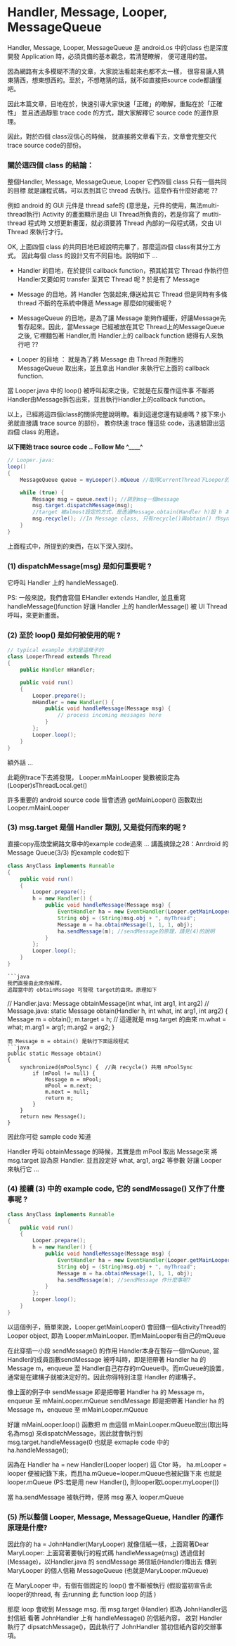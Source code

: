 # Handler, Message, Looper, MessageQueue


Handler, Message, Looper, MessageQueue 是 android.os 中的class
也是深度開發 Application 時，必須具備的基本觀念，若清楚瞭解，
便可運用的當。

因為網路有太多模糊不清的文章，大家說法看起來也都不太一樣，
很容易讓人猜東猜西，想東想西的。至於，不想瞎猜的話，就不如直接把source code都讀懂吧。

因此本篇文章，目地在於，快速引導大家快速「正確」的瞭解，重點在於「正確性」
並且透過靜態 trace code  的方式，跟大家解釋它 source code 的運作原理。

因此，對於四個 class沒信心的時候，
就直接將文章看下去，文章會完整交代 trace source code的部份。

### 關於這四個 class 的結論：

整個Handler, Message, MessageQueue, Looper 它們四個 class 只有一個共同的目標
就是讓程式碼，可以丟到其它 thread 去執行。這麼作有什麼好處呢 ??

例如 android 的 GUI 元件是 thread safe的 (意思是，元件的使用，無法multi-thread執行)
Activity 的畫面顯示是由 UI Thread所負責的，若是你寫了 mutlti-thread 程式時
又想更新畫面，就必須要將 Thread 內部的一段程式碼，交由 UI Thread 來執行才行。

OK, 上面四個 class 的共同目地已經說明完畢了，那麼這四個 class有其分工方式。
因此每個 class 的設計又有不同目地。說明如下 …

- Handler 的目地，在於提供 callback function，預其給其它 Thread 作執行但Handler又要如何 transfer 至其它 Thread 呢 ?  於是有了 Message

- Message 的目地，將 Handler 包裝起來,傳送給其它 Thread
但是同時有多條 thread 不斷的在系統中傳遞 Message 那麼如何緩衝呢 ?

- MessageQueue 的目地，是為了讓 Message 能夠作緩衝，好讓Message先暫存起來。因此，當Message 已經被放在其它 Thread上的MessageQueue 之後,
它裡麵包著 Handler,而 Handler上的 callback function 總得有人來執行吧 ??

- Looper 的目地 ：
就是為了將 Message 由 Thread 所對應的 MessageQueue 取出來，並且拿出 Handler
來執行它上面的 callback function.

當 Looper.java 中的 loop() 被呼叫起來之後，它就是在反覆作這件事
不斷將Handler由Message拆包出來，並且執行Handler上的callback function。

以上，已經將這四個class的關係完整說明瞭。看到這邊您還有疑慮嗎 ?
接下來小弟就直接講 trace source 的部份，
教你快速 trace 懂這些 code，迅速驗證出這四個 class 的用途。

**以下開始 trace source code .. Follow Me ^____^**
```java
// Looper.java:
loop()
{
    MessageQueue queue = myLooper().mQueue //取得CurrentThread下Looper的MsgQueue

    while (true) {
        Message msg = queue.next(); //跳到msg一個message
        msg.target.dispatchMessage(msg);
        //target 被almost設定的方式，是透過Message.obtain(Handler h)設 h 為target
        msg.recycle(); //In Message class, 只有recycle()與obtain() 作sync同步
    }
}
```
上面程式中，所提到的東西，在以下深入探討。

### (1) dispatchMessage(msg) 是如何重要呢 ?
它呼叫 Handler 上的 handleMessage().

PS: 一般來說，我們會寫個 EHandler extends Handler,
並且重寫handleMessage()function 好讓 Handler 上的 handlerMessage()
被 UI Thread呼叫，來更新畫面。

### (2) 至於 loop() 是如何被使用的呢 ?
```java
// typical example 大約是這樣子的
class LooperThread extends Thread
{
    public Handler mHandler;

    public void run()
    {
        Looper.prepare();
        mHandler = new Handler() {
            public void handleMessage(Message msg) {
                // process incoming messages here
            }
        };
        Looper.loop();
    }
}
```
額外話 …

此範例trace下去將發現， Looper.mMainLooper 變數被設定為
(Looper)sThreadLocal.get()

許多重要的 android source code 皆會透過 getMainLooper() 函數取出
Looper.mMainLooper

### (3) msg.target 是個 Handler 類別,  又是從何而來的呢 ?
直接copy高煥堂網路文章中的example code過來 …
講義摘錄之28：Anrdroid 的Message Queue(3/3) 的example code如下

```java
class AnyClass implements Runnable
{
    public void run()
    {
        Looper.prepare();
        h = new Handler() {
            public void handleMessage(Message msg) {
                EventHandler ha = new EventHandler(Looper.getMainLooper());
                String obj = (String)msg.obj + ", myThread";
                Message m = ha.obtainMessage(1, 1, 1, obj);
                ha.sendMessage(m); //sendMessage的原理，請見(4)的說明
            }
        };
        Looper.loop();
    }
}

```java
我們直接由此來作解釋，
追蹤當中的 obtainMssage 可發現 target的由來。原理如下
```
// Handler.java: Message obtainMessage(int what, int arg1, int arg2)
// Message.java:
static Message obtain(Handler h, int what, int arg1, int arg2)
{
    Message m = obtain();
    m.target = h;  // 這邊就是 msg.target 的由來
    m.what = what;
    m.arg1 = arg1;
    m.arg2 = arg2;
}
```
而 Message m = obtain() 是執行下面這段程式
```java
public static Message obtain()
{
    synchronized(mPoolSync) {  //與 recycle() 共用 mPoolSync
        if (mPool != null) {
            Message m = mPool;
            mPool = m.next;
            m.next = null;
            return m;
        }
    }
    return new Message();
}
```
因此你可從 sample code 知道

Handler 呼叫 obtainMessage 的時候，其實是由 mPool 取出 Message來
將 msg.target 設為原 Handler. 並且設定好 what, arg1, arg2 等參數
好讓 Looper 來執行它 …

### (4) 接續 (3) 中的 example code, 它的 sendMessage() 又作了什麼事呢 ?
```java
class AnyClass implements Runnable
{
    public void run()
    {
        Looper.prepare();
        h = new Handler() {
            public void handleMessage(Message msg) {
                EventHandler ha = new EventHandler(Looper.getMainLooper());
                String obj = (String)msg.obj + ", myThread";
                Message m = ha.obtainMessage(1, 1, 1, obj);
                ha.sendMessage(m); //sendMessage 作什麼事呢?
            }
        };
        Looper.loop();
    }
}
```
以這個例子，簡單來說，Looper.getMainLooper() 會回傳一個ActivityThread的
Looper object, 即為 Looper.mMainLooper. 而mMainLooper有自己的mQueue

在此穿插一小段 sendMessage() 的作用
Handler本身在暫存一個mQueue, 當Handler的成員函數sendMessage 被呼叫時，即是把帶著 Handler ha 的 Message m，enqueue 至 Handler自己存存的mQueue中。而mQueue的設置，通常是在建構子就被決定好的。因此你得特別注意 Handler 的建構子。

像上面的例子中 sendMessage 即是把帶著 Handler ha 的 Message m，enqueue 至 mMainLooper.mQueue
sendMessage 即是把帶著 Handler ha 的 Message m，enqueue 至 mMainLooper.mQueue

好讓 mMainLooper.loop() 函數把 m 由這個 mMainLooper.mQueue取出(取出時名為msg)
來dispatchMessage，因此就會執行到 msg.target.handleMessage(0
也就是 exmaple code 中的 ha.handleMessage();

因為在 Handler ha = new Handler(Looper looper) 這 Ctor 時，
ha.mLooper = looper 便被紀錄下來，而且ha.mQueue=looper.mQueue也被紀錄下來
也就是 looper.mQueue    (PS:若是用 new Handler(), 則looper取Looper.myLooper())

當 ha.sendMessage 被執行時，便將 msg 塞入 looper.mQueue

### (5) 所以整個 Looper, Message, MessageQueue, Handler 的運作原理是什麼?

因此你的 ha = JohnHandler(MaryLooper) 就像信紙一樣，上面寫著Dear MaryLooper:
上面寫著要執行的程式碼 handleMessage(msg)
透過信封(Message)，以Handler.java 的 sendMessage 將信紙(Handler)傳出去
傳到 MaryLooper 的個人信箱 MessageQueue (也就是MaryLooper.mQueue)

在 MaryLooper 中，有個有個固定的 loop() 會不斷被執行
(假設當初宣告此looper的thread, 有 去running 此 function loop 的話 )

那麼 loop 會收到 Message msg. 而 msg.target (Handler) 即為 JohnHandler這封信紙
看著 JohnHandler 上有 handleMessage() 的信紙內容，
故對 Handler 執行了 dipsatchMessage()，因此執行了 JohnHandler
當初信紙內容的交辦事項。


